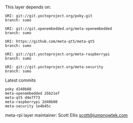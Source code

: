 This layer depends on:

    URI: git://git.yoctoproject.org/poky.git
    branch: sumo

    URI: git://git.openembedded.org/meta-openembedded
    branch: sumo

    URI: https://github.com/meta-qt5/meta-qt5
    branch: sumo

    URI: git://git.yoctoproject.org/meta-raspberrypi
    branch: sumo

    URI: git://git.yoctoproject.org/meta-security
    branch: sumo

Latest commits

    poky d240b88
    meta-openembedded 2bb21ef
    meta-qt5 d4e7f73
    meta-raspberrypi 2d40b00
    meta-security 1e4b45c

meta-rpi layer maintainer: Scott Ellis <scott@jumpnowtek.com>
